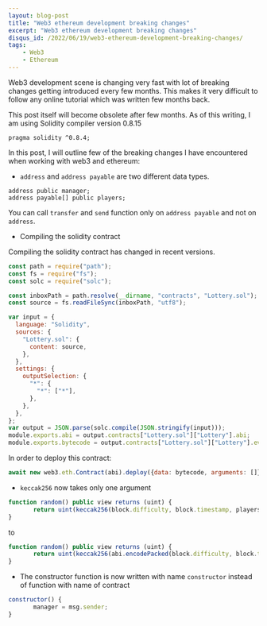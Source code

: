 ```yaml
---
layout: blog-post
title: "Web3 ethereum development breaking changes"
excerpt: "Web3 ethereum development breaking changes"
disqus_id: /2022/06/19/web3-ethereum-development-breaking-changes/
tags:    
    - Web3
    - Ethereum
---
```


Web3 development scene is changing very fast with lot of breaking changes getting introduced every few months.
This makes it very difficult to follow any online tutorial which was written few months back.

This post itself will become obsolete after few months. As of this writing, I am using Solidity compiler version 0.8.15

```
pragma solidity ^0.8.4;
```

In this post, I will outline few of the breaking changes I have encountered when working with web3 and ethereum:



* `address` and `address payable` are two different data types.

```
address public manager;
address payable[] public players;
```

You can call `transfer` and `send` function only on `address payable` and not on `address`.


* Compiling the solidity contract

Compiling the solidity contract has changed in recent versions.


```javascript
const path = require("path");
const fs = require("fs");
const solc = require("solc");

const inboxPath = path.resolve(__dirname, "contracts", "Lottery.sol");
const source = fs.readFileSync(inboxPath, "utf8");

var input = {
  language: "Solidity",
  sources: {
    "Lottery.sol": {
      content: source,
    },
  },
  settings: {
    outputSelection: {
      "*": {
        "*": ["*"],
      },
    },
  },
};
var output = JSON.parse(solc.compile(JSON.stringify(input)));
module.exports.abi = output.contracts["Lottery.sol"]["Lottery"].abi;
module.exports.bytecode = output.contracts["Lottery.sol"]["Lottery"].evm.bytecode.object;
```

In order to deploy this contract:


```javascript
await new web3.eth.Contract(abi).deploy({data: bytecode, arguments: []})
```

* `keccak256` now takes only one argument 

```javascript
function random() public view returns (uint) {
       return uint(keccak256(block.difficulty, block.timestamp, players));
}
```

to 

```javascript
function random() public view returns (uint) {
       return uint(keccak256(abi.encodePacked(block.difficulty, block.timestamp, players)));
}
```

* The constructor function is now written with name `constructor` instead of function with name of contract

```javascript
constructor() {
       manager = msg.sender;
}
```